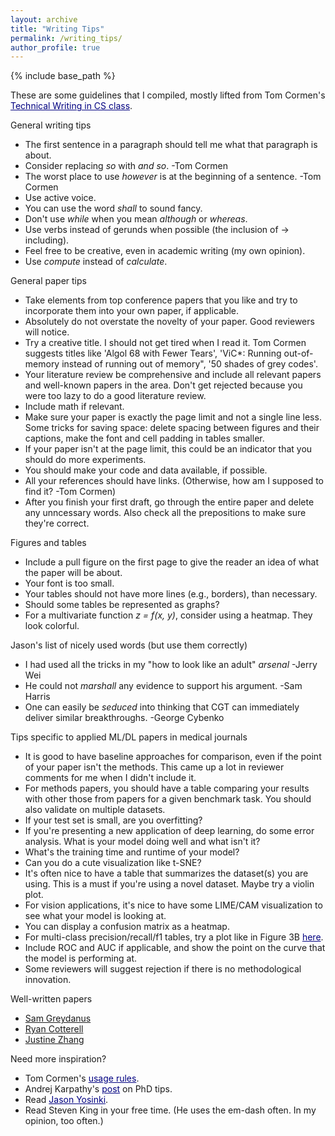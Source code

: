 ```yaml
---
layout: archive
title: "Writing Tips"
permalink: /writing_tips/
author_profile: true
---
```


{% include base_path %}

These are some guidelines that I compiled, mostly lifted from Tom Cormen's <a href="https://www.cs.dartmouth.edu/~cs191/" style="color:navy" target="_blank">Technical Writing in CS class</a>.

General writing tips

- The first sentence in a paragraph should tell me what that paragraph is about.
- Consider replacing *so* with *and so*. -Tom Cormen
- The worst place to use *however* is at the beginning of a sentence. -Tom Cormen
- Use active voice.
- You can use the word *shall* to sound fancy.
- Don't use *while* when you mean *although* or *whereas*.
- Use verbs instead of gerunds when possible (the inclusion of -> including).
- Feel free to be creative, even in academic writing (my own opinion).
- Use *compute* instead of *calculate*. 

General paper tips
- Take elements from top conference papers that you like and try to incorporate them into your own paper, if applicable.
- Absolutely do not overstate the novelty of your paper. Good reviewers will notice.
- Try a creative title. I should not get tired when I read it. Tom Cormen suggests titles like 'Algol 68 with Fewer Tears', 'ViC*: Running out-of-memory instead of running out of memory", '50 shades of grey codes'.
- Your literature review be comprehensive and include all relevant papers and well-known papers in the area. Don't get rejected because you were too lazy to do a good literature review.
- Include math if relevant.
- Make sure your paper is exactly the page limit and not a single line less. Some tricks for saving space: delete spacing between figures and their captions, make the font and cell padding in tables smaller. 
- If your paper isn't at the page limit, this could be an indicator that you should do more experiments. 
- You should make your code and data available, if possible.
- All your references should have links. (Otherwise, how am I supposed to find it? -Tom Cormen)
- After you finish your first draft, go through the entire paper and delete any unncessary words. Also check all the prepositions to make sure they're correct.

Figures and tables
- Include a pull figure on the first page to give the reader an idea of what the paper will be about.
- Your font is too small.
- Your tables should not have more lines (e.g., borders), than necessary.
- Should some tables be represented as graphs?
- For a multivariate function *z = f(x, y)*, consider using a heatmap. They look colorful.

Jason's list of nicely used words (but use them correctly)
- I had used all the tricks in my "how to look like an adult" *arsenal* -Jerry Wei
- He could not *marshall* any evidence to support his argument. -Sam Harris
- One can easily be *seduced* into thinking that CGT can immediately deliver similar breakthroughs. -George Cybenko
<!-- - Beauty -->

Tips specific to applied ML/DL papers in medical journals
- It is good to have baseline approaches for comparison, even if the point of your paper isn't the methods. This came up a lot in reviewer comments for me when I didn't include it.
- For methods papers, you should have a table comparing your results with other those from papers for a given benchmark task. You should also validate on multiple datasets.
- If your test set is small, are you overfitting?
- If you're presenting a new application of deep learning, do some error analysis. What is your model doing well and what isn't it?
- What's the training time and runtime of your model?
- Can you do a cute visualization like t-SNE?
- It's often nice to have a table that summarizes the dataset(s) you are using. This is a must if you're using a novel dataset. Maybe try a violin plot.
- For vision applications, it's nice to have some LIME/CAM visualization to see what your model is looking at.
- You can display a confusion matrix as a heatmap.
- For multi-class precision/recall/f1 tables, try a plot like in Figure 3B <a href="https://www.nature.com/articles/s41386-018-0247-x" style="color:navy" target="_blank">here</a>.
- Include ROC and AUC if applicable, and show the point on the curve that the model is performing at.
- Some reviewers will suggest rejection if there is no methodological innovation.

Well-written papers
- [Sam Greydanus](https://arxiv.org/pdf/1906.01563.pdf)
- [Ryan Cotterell](https://arxiv.org/abs/1705.01684.pdf)
- [Justine Zhang](https://tisjune.github.io/research/)

Need more inspiration?
- Tom Cormen's <a href="https://www.cs.dartmouth.edu/~thc/Cormen-rules.pdf" style="color:navy" target="_blank">usage rules</a>.
- Andrej Karpathy's <a href="http://karpathy.github.io/2016/09/07/phd/" style="color:navy" target="_blank">post</a> on PhD tips.
- Read <a href="http://yosinski.com/" style="color:navy" target="_blank">Jason Yosinki</a>.
- Read Steven King in your free time. (He uses the em-dash often. In my opinion, too often.)